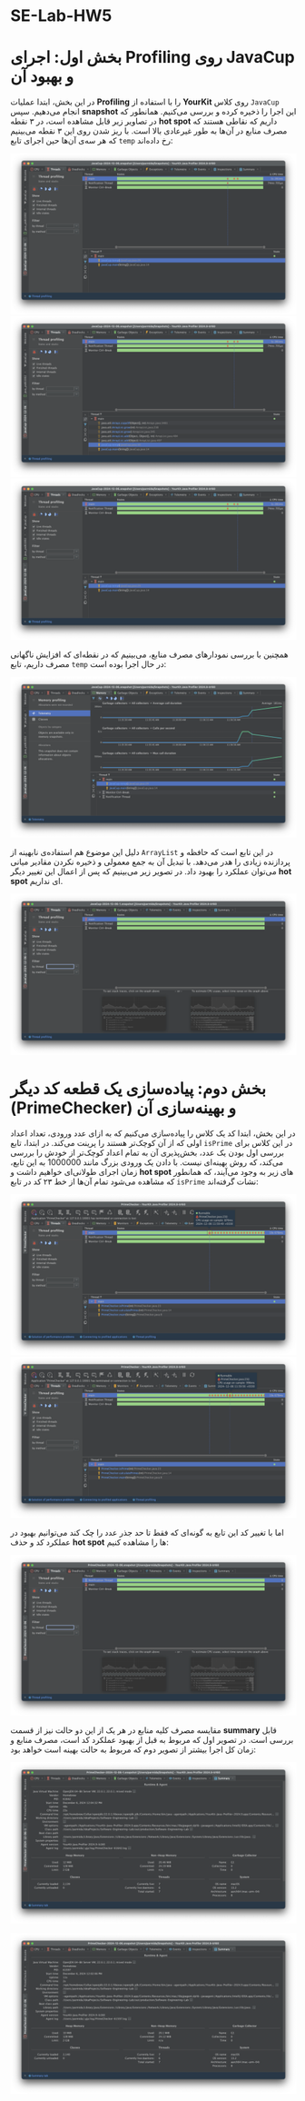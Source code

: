 # SE-Lab-HW5

# بخش اول: اجرای Profiling روی JavaCup و بهبود آن

در این بخش، ابتدا عملیات **Profiling** را با استفاده از **YourKit** روی کلاس `JavaCup` انجام می‌دهیم. سپس **snapshot** این اجرا را ذخیره کرده و بررسی می‌کنیم. همانطور که در تصاویر زیر قابل مشاهده است، در ۳ نقطه **hot spot** داریم که نقاطی هستند که مصرف منابع در آن‌ها به طور غیرعادی بالا است. با ریز شدن روی این ۳ نقطه می‌بینیم که هر سه‌ی‌ آن‌ها حین اجرای تابع `temp` رخ داده‌اند:

![Screenshot 2024-12-06 at 11.49.01 AM](Screenshot%202024-12-06%20at%2011.49.01%20AM.png)
![Screenshot 2024-12-06 at 11.49.47 AM](Screenshot%202024-12-06%20at%2011.49.47%20AM.png)
![Screenshot 2024-12-06 at 11.49.52 AM](Screenshot%202024-12-06%20at%2011.49.52%20AM.png)


همچنین با بررسی نمودارهای مصرف منابع، می‌بینیم که در نقطه‌ای که افزایش ناگهانی مصرف داریم، تابع `temp` در حال اجرا بوده است:

![Screenshot 2024-12-06 at 11.50.40 AM](Screenshot%202024-12-06%20at%2011.50.40%20AM.png)


دلیل این موضوع هم استفاده‌ی نابهینه از `ArrayList` در این تابع است که حافظه و پردازنده زیادی را هدر می‌دهد. با تبدیل آن به جمع معمولی و ذخیره نکردن مقادیر میانی می‌توان عملکرد را بهبود داد. در تصویر زیر می‌بینیم که پس از اعمال این تغییر دیگر **hot spot** ای نداریم.

![Screenshot 2024-12-06 at 11.55.11 AM](Screenshot%202024-12-06%20at%2011.55.11%20AM.png)
# بخش دوم: پیاده‌سازی یک قطعه کد دیگر (PrimeChecker) و بهینه‌سازی آن

در این بخش، ابتدا کد یک کلاس را پیاده‌سازی می‌کنیم که به ازای عدد ورودی، تعداد اعداد اولی که از آن کوچک‌تر هستند را پرینت می‌کند. در ابتدا، تابع `isPrime` در این کلاس برای بررسی اول بودن یک عدد، بخش‌پذیری آن به تمام اعداد کوچک‌تر از خودش را بررسی می‌کند، که روش بهینه‌ای نیست. با دادن یک ورودی بزرگ مانند 1000000 به این تابع، زمان اجرای طولانی‌ای خواهیم داشت و **hot spot** های زیر به وجود می‌آیند، که همانطور که مشاهده می‌شود تمام آن‌ها از خط ۲۳ کد در تابع `isPrime` نشات گرفته‌اند:

![Screenshot 2024-12-06 at 12.01.42 PM](Screenshot%202024-12-06%20at%2012.01.42%20PM.png)
![Screenshot 2024-12-06 at 12.01.46 PM](Screenshot%202024-12-06%20at%2012.01.46%20PM.png)

اما با تغییر کد این تابع به گونه‌ای که فقط تا حد جذر عدد را چک کند‌ می‌توانیم بهبود در عملکرد کد و حذف **hot spot** ها را مشاهده کنیم:

![Screenshot 2024-12-06 at 12.02.34 PM](Screenshot%202024-12-06%20at%2012.02.34%20PM.png)

مقایسه مصرف کلیه منابع در هر یک از این دو حالت نیز از قسمت **summary** قابل بررسی است. در تصویر اول که مربوط به قبل از بهبود عملکرد کد است، مصرف منابع و زمان کل اجرا بیشتر از تصویر دوم که مربوط به حالت بهینه است خواهد بود:

![Screenshot 2024-12-06 at 12.05.45 PM](Screenshot%202024-12-06%20at%2012.05.45%20PM.png)

![Screenshot 2024-12-06 at 12.03.03 PM](Screenshot%202024-12-06%20at%2012.03.03%20PM.png)


